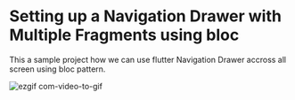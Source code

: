 # Setting up a Navigation Drawer with Multiple Fragments using bloc

This a sample project how we can use flutter Navigation Drawer accross all screen using bloc pattern.

![ezgif com-video-to-gif](https://user-images.githubusercontent.com/30828060/87960371-d8a6b100-cad1-11ea-8383-b5e24df6fe47.gif)
